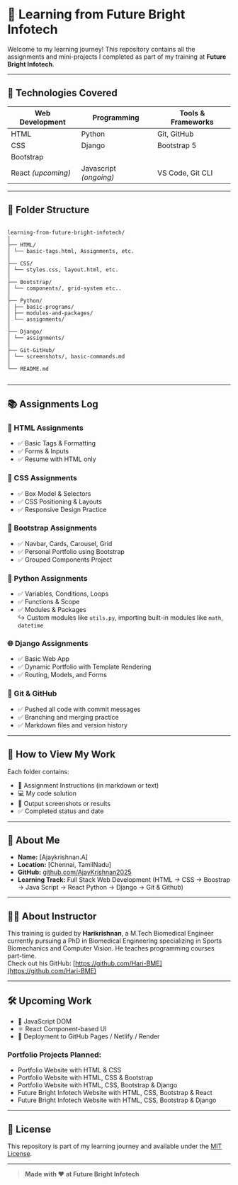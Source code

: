 # 🌟 Learning from Future Bright Infotech

Welcome to my learning journey! This repository contains all the assignments and mini-projects I completed as part of my training at **Future Bright Infotech**.

---

## 🧠 Technologies Covered

| Web Development | Programming | Tools & Frameworks |
|------------------|-------------|---------------------|
| HTML             | Python      | Git, GitHub         |
| CSS              | Django      | Bootstrap 5         |
| Bootstrap        |             |                     |
| React *(upcoming)* | Javascript *(ongoing)* | VS Code, Git CLI |

---

## 📁 Folder Structure

``` raw

learning-from-future-bright-infotech/
│
├── HTML/
│ └── basic-tags.html, Assignments, etc.
│
├── CSS/
│ └── styles.css, layout.html, etc.
│
├── Bootstrap/
│ └── components/, grid-system etc..
│
├── Python/
│ ├── basic-programs/
│ ├── modules-and-packages/
│ └── assignments/
│
├── Django/
│ └── assignments/
│
├── Git-GitHub/
│ └── screenshots/, basic-commands.md
│
└── README.md


```
---

## 📚 Assignments Log

### 📄 HTML Assignments
- ✅ Basic Tags & Formatting
- ✅ Forms & Inputs
- ✅ Resume with HTML only

### 🎨 CSS Assignments
- ✅ Box Model & Selectors
- ✅ CSS Positioning & Layouts
- ✅ Responsive Design Practice

### 🧩 Bootstrap Assignments
- ✅ Navbar, Cards, Carousel, Grid
- ✅ Personal Portfolio using Bootstrap
- ✅ Grouped Components Project

### 🐍 Python Assignments
- ✅ Variables, Conditions, Loops
- ✅ Functions & Scope
- ✅ Modules & Packages  
  ↪ Custom modules like `utils.py`, importing built-in modules like `math`, `datetime`

### 🌐 Django Assignments
- ✅ Basic Web App
- ✅ Dynamic Portfolio with Template Rendering
- ✅ Routing, Models, and Forms

### 🔧 Git & GitHub
- ✅ Pushed all code with commit messages
- ✅ Branching and merging practice
- ✅ Markdown files and version history

---

## 🚀 How to View My Work

Each folder contains:
- 📝 Assignment Instructions (in markdown or text)
- 💻 My code solution
- 🧪 Output screenshots or results
- ✅ Completed status and date

---

## 🙋 About Me

- **Name:** [Ajaykrishnan.A]
- **Location:** [Chennai, TamilNadu]
- **GitHub:** [github.com/AjayKrishnan2025](https://github.com/Ajaykrishnan2025)
- **Learning Track:** Full Stack Web Development (HTML → CSS → Boostrap → Java Script → React Python → Django → Git & Github)

---

## 🧑‍🏫 About Instructor

This training is guided by **Harikrishnan**, a M.Tech Biomedical Engineer currently pursuing a PhD in Biomedical Engineering specializing in Sports Biomechanics and Computer Vision. He teaches programming courses part-time.  
Check out his GitHub: [https://github.com/Hari-BME](https://github.com/Hari-BME)


---

## 🛠️ Upcoming Work

- 🔄 JavaScript DOM   
- ⚛️ React Component-based UI  
- 🔗 Deployment to GitHub Pages / Netlify / Render

### Portfolio Projects Planned:
- Portfolio Website with HTML & CSS  
- Portfolio Website with HTML, CSS & Bootstrap  
- Portfolio Website with HTML, CSS, Bootstrap & Django  
- Future Bright Infotech Website with HTML, CSS, Bootstrap & React  
- Future Bright Infotech Website with HTML, CSS, Bootstrap & Django

---

## 📌 License

This repository is part of my learning journey and available under the [MIT License](LICENSE).

---

> **Made with ❤️ at Future Bright Infotech**







